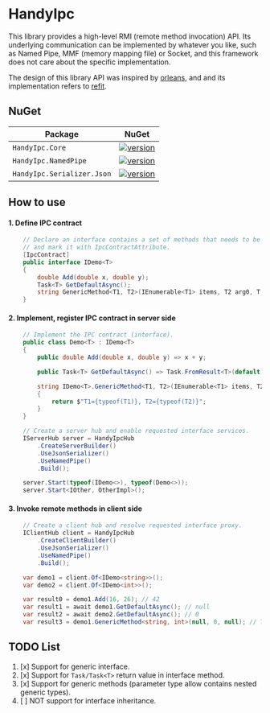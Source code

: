 # HandyIpc

This library provides a high-level RMI (remote method invocation) API. Its underlying communication can be implemented by whatever you like, such as Named Pipe, MMF (memory mapping file) or Socket, and this framework does not care about the specific implementation.

The design of this library API was inspired by [orleans](https://github.com/dotnet/orleans), and and its implementation refers to [refit](https://github.com/reactiveui/refit).

## NuGet

| Package                    | NuGet                                                                                                                    |
| -------------------------- | ------------------------------------------------------------------------------------------------------------------------ |
| `HandyIpc.Core`            | [![version](https://img.shields.io/badge/version-0.3.1-orange)](https://www.nuget.org/packages/HandyIpc.Core)            |
| `HandyIpc.NamedPipe`       | [![version](https://img.shields.io/badge/version-0.1.1-orange)](https://www.nuget.org/packages/HandyIpc.NamedPipe)       |
| `HandyIpc.Serializer.Json` | [![version](https://img.shields.io/badge/version-0.1.1-orange)](https://www.nuget.org/packages/HandyIpc.Serializer.Json) |

## How to use

#### 1. Define IPC contract

```csharp
    // Declare an interface contains a set of methods that needs to be called remotely,
    // and mark it with IpcContractAttribute.
    [IpcContract]
    public interface IDemo<T>
    {
        double Add(double x, double y);
        Task<T> GetDefaultAsync();
        string GenericMethod<T1, T2>(IEnumerable<T1> items, T2 arg0, T arg1);
    }
```

#### 2. Implement, register IPC contract in server side

```csharp
    // Implement the IPC contract (interface).
    public class Demo<T> : IDemo<T>
    {
        public double Add(double x, double y) => x + y;

        public Task<T> GetDefaultAsync() => Task.FromResult<T>(default);

        string IDemo<T>.GenericMethod<T1, T2>(IEnumerable<T1> items, T2 arg0, T arg1)
        {
            return $"T1={typeof(T1)}, T2={typeof(T2)}";
        }
    }
```

```csharp
    // Create a server hub and enable requested interface services.
    IServerHub server = HandyIpcHub
        .CreateServerBuilder()
        .UseJsonSerializer()
        .UseNamedPipe()
        .Build();

    server.Start(typeof(IDemo<>), typeof(Demo<>));
    server.Start<IOther, OtherImpl>();
```

#### 3. Invoke remote methods in client side

```csharp
    // Create a client hub and resolve requested interface proxy.
    IClientHub client = HandyIpcHub
        .CreateClientBuilder()
        .UseJsonSerializer()
        .UseNamedPipe()
        .Build();

    var demo1 = client.Of<IDemo<string>>();
    var demo2 = client.Of<IDemo<int>>();

    var result0 = demo1.Add(16, 26); // 42
    var result1 = await demo1.GetDefaultAsync(); // null
    var result2 = await demo2.GetDefaultAsync(); // 0
    var result3 = demo1.GenericMethod<string, int>(null, 0, null); // T1=System.String, T2=System.Int32
```

## TODO List

1. [x] Support for generic interface.
2. [x] Support for `Task/Task<T>` return value in interface method.
3. [x] Support for generic methods (parameter type allow contains nested generic types).
4. [ ] NOT support for interface inheritance.

